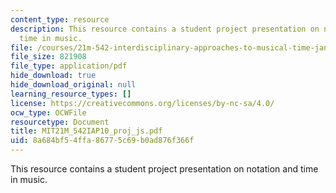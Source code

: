 ```yaml
---
content_type: resource
description: This resource contains a student project presentation on notation and
  time in music.
file: /courses/21m-542-interdisciplinary-approaches-to-musical-time-january-iap-2010/8a684bf54ffa86775c69b0ad876f366f_MIT21M_542IAP10_proj_js.pdf
file_size: 821908
file_type: application/pdf
hide_download: true
hide_download_original: null
learning_resource_types: []
license: https://creativecommons.org/licenses/by-nc-sa/4.0/
ocw_type: OCWFile
resourcetype: Document
title: MIT21M_542IAP10_proj_js.pdf
uid: 8a684bf5-4ffa-8677-5c69-b0ad876f366f
---
```

This resource contains a student project presentation on notation and time in music.